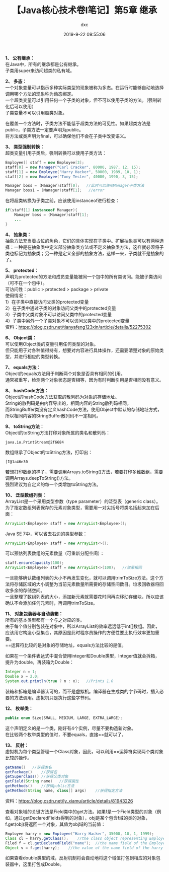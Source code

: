 ﻿---
layout:     post
title:      "【Java核心技术卷I笔记】第5章 继承"
date:       2019-9-22 09:55:06
author:     "dxc"
header-img: "img/post-bg-malaban.jpg"
tags:
    - Java
---

**1、 公有继承：**  
在Java中，所有的继承都是公有继承。  
子类用super来访问超类的私有域。  

**2、 多态：**  
一个对象变量可以指示多种实际类型的现象被称为多态。在运行时能够自动地选择调用哪个方法的现象称为动态绑定。  
一个超类变量可以引用任何一个子类的对象，但不可以使用子类的方法。（强制转化后可以使用）  
子类变量不可以引用超类对象。  

在覆盖一个方法时，子类方法不能低于超类方法的可见性。如果超类方法是public，子类方法一定要声明为public。  
将方法或类声明为final，可以确保他们不会在子类中改变语义。  

**3、 类型强制转换：**  
超类变量引用子类后，强制转换可以使用子类方法：  
``` java
Employee[] staff = new Employee[3];
staff[0] = new Manager("Carl Cracker", 80000, 1987, 12, 15);
staff[1] = new Employee("Harry Hacker", 50000, 1989, 10, 1);
staff[2] = new Employee("Tony Tester", 40000, 1990, 3, 15);

Manager boss = (Manager)staff[0];   //此时可以使用Manager子类方法
Manager boss1 = (Manager)staff[1];   //error
```
在将超类转换为子类之前，应该使用instanceof进行检查：  
```java
if(staff[1] instanceof Manager){
    Manager boss = (Manager)staff[1];
    ...
}
```

**4、 抽象类：**  
抽象方法充当着占位的角色，它们的具体实现在子类中。扩展抽象类可以有两种选择：一种是在抽象类中定义部分抽象类方法或不定义抽象类方法，这样就必须将子类也标记为抽象类；另一种是定义全部的抽象方法，这样一来，子类就不是抽象的了。  

**5、 protected：**  
声明为protected的方法和成员变量能被同一个包中的所有类访问。能被子类访问（可不在一个包中）。  
可访问性：public > protected > package > private  
使用情况：  
1）在子类中直接访问父类的protected变量  
2）在子类中通过子类的对象访问父类中的protected变量  
3）子类中父类对象不可以访问父类中的protected变量  
4）子类中另外一个子类对象不可以访问父类中的protected变量  
资料：<https://blog.csdn.net/tianyafeng123xin/article/details/52275302>  

**6、 Object类：**  
可以使用Object类的变量引用任何类型的对象。  
但只能用于对各种值得持有，想要对内容进行具体操作，还需要清楚对象的原始类型，并进行相应的类型转换。  

**7、 equals方法：**  
Object的equals方法用于判断两个对象是否具有相同的引用。  
通常被重写，检测两个对象状态是否相等，因为有时判断引用是否相同没有意义。  

**8、 hashCode方法：**  
Object的hashCode方法获取的散列码为对象的存储地址。  
String的散列码是由内容导出的，相同内容的String散列码相同。  
而StringBuffer类没有定义hashCode方法，使用Object中默认的存储地址方式，所以相同内容的StringBuffer散列码不一定相同。  

**9、 toString方法：**  
Object的toString方法打印对象所属的类名和散列码：  
```shell
java.io.PrintStream@2f6684
```
数组继承了Object的toString方法，打印出：
```shell
[I@1a46e30
```
若想打印数组的样子，需要调用Arrays.toString()方法，若要打印多维数组，需要调用Arrays.deepToString()方法。  
强烈建议为自定义的每一个类增加toString方法。  

**10、 泛型数组列表：**  
ArrayList是一个采用类型参数（type parameter）的泛型表（generic class）。为了指定数组列表保存的元素对象类型，需要用一对尖括号将类名括起来加在后面：  
```java
ArrayList<Employee> staff = new ArrayList<Employee>();
```
Java SE 7中，可以省去右边的类型参数：  
```java
ArrayList<Employee> staff = new ArrayList<>();
```
可以预估列表数组的元素数量（可重新分配空间）：  
```java
staff.ensureCapacity(100);
ArrayList<Employee> staff = new ArrayList<>(100);   //效果相同
```

一旦能够确认数组列表的大小不再发生变化，就可以调用trimToSize方法。这个方法将存储区域的大小调整为当前元素数量所需要的存储空间数目。垃圾回收器将回收多余的存储空间。  
一旦整理了数组列表的大小，添加新元素就需要花时间再次移动存储块，所以应该确认不会添加任何元素时，再调用trimToSize。  

**11、 对象包装器与自动装箱：**  
所有的基本类型都有一个与之对应的类。  
由于每个值分别包装在对象中，所以ArrayList<Integer>的效率远远低于int[]数组。因此，应该用它构造小型集合，其原因是此时程序员操作的方便性要比执行效率更加重要。  
==运算符比较的是对象的存储地址，equals方法比较的是值。  

如果在一个条件表达式中混合使用Integer和Double类型，Integer值就会拆箱，提升为double，再装箱为Double：
```java
Integer n = 1;
Double x = 2.0;
System.out.println(true ? n : x);   //Prints 1.0
```
装箱和拆箱是编译器认可的，而不是虚拟机。编译器在生成类的字节码时，插入必要的方法调用。虚拟机只是执行这些字节码。  

**12、 枚举类：**  
```java
public enum Size{SMALL, MEDIUM, LARGE, EXTRA_LARGE};
```
这个声明定义的是一个类，刚好有4个实例，尽量不要构造新对象。  
在比较两个枚举类型的值时，不要equals，直接==就可以了。  

**13、 反射：**  
虚拟机为每个类型管理一个Class对象，因此，可以利用==运算符实现两个类对象比较的操作。  
```java
getName()   //获得类名
getPackage()    //获得包
getSuperclass() //获得父类对象
getField(String name)   //获得属性
getMethods()    //获得public方法
getMethod(String name, class[] args)    //获得指定方法
```
资料：<https://blog.csdn.net/ly_xiamu/article/details/81943226>  

查看对象域的关键方法是Field类中的get方法。如果f是一个Field类型的对象（例如，通过getDeclaredFields得到的对象），obj是某个包含f域的类的对象，f.get(obj)将返回一个对象，其值为obj域的当前值：  
```java
Employee harry = new Employee("Harry Hacker", 35000, 10, 1, 1999);
Class cl = harry.getClass();    //the class object representing Employee
Filed f = cl.getDeclaredField("name");  //the name field of the Employee class
Object v = f.get(harry);    //the value of the name field of the harry object, i.e. "Harry Hacker"
```
如果查看double类型的域，反射机制将会自动地将这个域值打包到相应的对象包装器中，这里打包成Double。  


